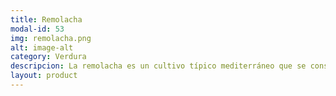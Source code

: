 ```yaml
---
title: Remolacha
modal-id: 53
img: remolacha.png
alt: image-alt
category: Verdura
descripcion: La remolacha es un cultivo típico mediterráneo que se consume habitualmente cocida, en ensaladas, hummus, tartas, o albóndigas. Existen varios tipos destacando sobre todo la variante azucarera, distinta a la remolacha morada de consumo doméstico, por la importancia histórica que ha tenido la obtención industrial de azúcar, sobre todo para la industria andaluza.
layout: product
---
```


